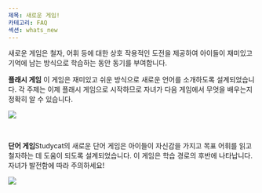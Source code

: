 ```yaml
---
제목: 새로운 게임!
카테고리: FAQ
섹션: whats_new
---
```

새로운 게임은 철자, 어휘 등에 대한 상호 작용적인 도전을 제공하여 아이들이 재미있고 기억에 남는 방식으로 학습하는 동안 동기를 부여합니다. 

**플래시 게임** 
이 게임은 재미있고 쉬운 방식으로 새로운 언어를 소개하도록 설계되었습니다. 각 주제는 이제 플래시 게임으로 시작하므로 자녀가 다음 게임에서 무엇을 배우는지 정확히 알 수 있습니다. 

![](https://help.Studycat.com/hc/article_attachments/40396888063769) 

 

**단어 게임**Studycat의 새로운 단어 게임은 아이들이 자신감을 가지고 목표 어휘를 읽고 철자하는 데 도움이 되도록 설계되었습니다. 이 게임은 학습 경로의 후반에 나타납니다. 자녀가 발전함에 따라 주의하세요!

![](https://help.Studycat.com/hc/article_attachments/40706212454169)